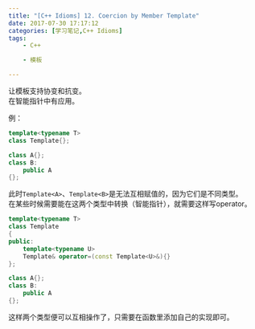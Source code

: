 ```yaml
---
title: "[C++ Idioms] 12. Coercion by Member Template"
date: 2017-07-30 17:17:12
categories: [学习笔记,C++ Idioms]
tags:
    - C++

    - 模板

---
```

让模板支持协变和抗变。<!--more-->  
在智能指针中有应用。  

例：
```cpp
template<typename T>
class Template{};

class A{};
class B:
	public A
{};
```
此时`Template<A>`、`Template<B>`是无法互相赋值的，因为它们是不同类型。  
在某些时候需要能在这两个类型中转换（智能指针），就需要这样写operator。  

```cpp
template<typename T>
class Template
{
public:
	template<typename U>
	Template& operator=(const Template<U>&){}
};

class A{};
class B:
	public A
{};
```
这样两个类型便可以互相操作了，只需要在函数里添加自己的实现即可。  
